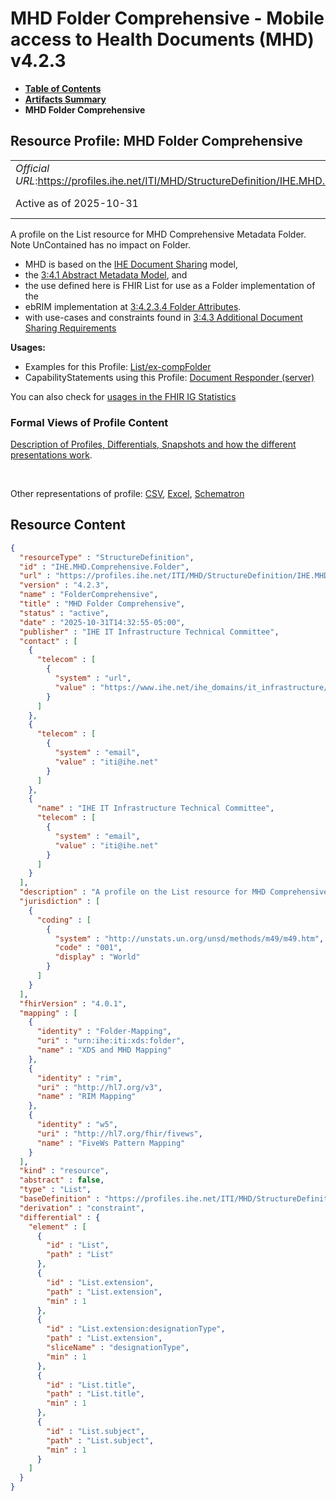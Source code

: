 # MHD Folder Comprehensive - Mobile access to Health Documents (MHD) v4.2.3

* [**Table of Contents**](toc.md)
* [**Artifacts Summary**](artifacts.md)
* **MHD Folder Comprehensive**

## Resource Profile: MHD Folder Comprehensive 

| | |
| :--- | :--- |
| *Official URL*:https://profiles.ihe.net/ITI/MHD/StructureDefinition/IHE.MHD.Comprehensive.Folder | *Version*:4.2.3 |
| Active as of 2025-10-31 | *Computable Name*:FolderComprehensive |

 
A profile on the List resource for MHD Comprehensive Metadata Folder. Note UnContained has no impact on Folder. 
* MHD is based on the [IHE Document Sharing](https://profiles.ihe.net/ITI/HIE-Whitepaper/index.html) model,
* the [3:4.1 Abstract Metadata Model](https://profiles.ihe.net/ITI/TF/Volume3/ch-4.1.html#4.1), and
* the use defined here is FHIR List for use as a Folder implementation of the
* ebRIM implementation at [3:4.2.3.4 Folder Attributes](https://profiles.ihe.net/ITI/TF/Volume3/ch-4.2.html#4.2.3.4).
* with use-cases and constraints found in [3:4.3 Additional Document Sharing Requirements](https://profiles.ihe.net/ITI/TF/Volume3/ch-4.3.html#4.3)
 

**Usages:**

* Examples for this Profile: [List/ex-compFolder](List-ex-compFolder.md)
* CapabilityStatements using this Profile: [Document Responder (server)](CapabilityStatement-IHE.MHD.DocumentResponder.md)

You can also check for [usages in the FHIR IG Statistics](https://packages2.fhir.org/xig/ihe.iti.mhd|current/StructureDefinition/IHE.MHD.Comprehensive.Folder)

### Formal Views of Profile Content

 [Description of Profiles, Differentials, Snapshots and how the different presentations work](http://build.fhir.org/ig/FHIR/ig-guidance/readingIgs.html#structure-definitions). 

 

Other representations of profile: [CSV](StructureDefinition-IHE.MHD.Comprehensive.Folder.csv), [Excel](StructureDefinition-IHE.MHD.Comprehensive.Folder.xlsx), [Schematron](StructureDefinition-IHE.MHD.Comprehensive.Folder.sch) 



## Resource Content

```json
{
  "resourceType" : "StructureDefinition",
  "id" : "IHE.MHD.Comprehensive.Folder",
  "url" : "https://profiles.ihe.net/ITI/MHD/StructureDefinition/IHE.MHD.Comprehensive.Folder",
  "version" : "4.2.3",
  "name" : "FolderComprehensive",
  "title" : "MHD Folder Comprehensive",
  "status" : "active",
  "date" : "2025-10-31T14:32:55-05:00",
  "publisher" : "IHE IT Infrastructure Technical Committee",
  "contact" : [
    {
      "telecom" : [
        {
          "system" : "url",
          "value" : "https://www.ihe.net/ihe_domains/it_infrastructure/"
        }
      ]
    },
    {
      "telecom" : [
        {
          "system" : "email",
          "value" : "iti@ihe.net"
        }
      ]
    },
    {
      "name" : "IHE IT Infrastructure Technical Committee",
      "telecom" : [
        {
          "system" : "email",
          "value" : "iti@ihe.net"
        }
      ]
    }
  ],
  "description" : "A profile on the List resource for MHD Comprehensive Metadata Folder. Note UnContained has no impact on Folder.\r\n- MHD is based on the [IHE Document Sharing](https://profiles.ihe.net/ITI/HIE-Whitepaper/index.html) model, \r\n- the [3:4.1 Abstract Metadata Model](https://profiles.ihe.net/ITI/TF/Volume3/ch-4.1.html#4.1), and \r\n- the use defined here is FHIR List for use as a Folder implementation of the \r\n- ebRIM implementation at [3:4.2.3.4 Folder Attributes](https://profiles.ihe.net/ITI/TF/Volume3/ch-4.2.html#4.2.3.4).\r\n- with use-cases and constraints found in [3:4.3 Additional Document Sharing Requirements](https://profiles.ihe.net/ITI/TF/Volume3/ch-4.3.html#4.3)",
  "jurisdiction" : [
    {
      "coding" : [
        {
          "system" : "http://unstats.un.org/unsd/methods/m49/m49.htm",
          "code" : "001",
          "display" : "World"
        }
      ]
    }
  ],
  "fhirVersion" : "4.0.1",
  "mapping" : [
    {
      "identity" : "Folder-Mapping",
      "uri" : "urn:ihe:iti:xds:folder",
      "name" : "XDS and MHD Mapping"
    },
    {
      "identity" : "rim",
      "uri" : "http://hl7.org/v3",
      "name" : "RIM Mapping"
    },
    {
      "identity" : "w5",
      "uri" : "http://hl7.org/fhir/fivews",
      "name" : "FiveWs Pattern Mapping"
    }
  ],
  "kind" : "resource",
  "abstract" : false,
  "type" : "List",
  "baseDefinition" : "https://profiles.ihe.net/ITI/MHD/StructureDefinition/IHE.MHD.Minimal.Folder",
  "derivation" : "constraint",
  "differential" : {
    "element" : [
      {
        "id" : "List",
        "path" : "List"
      },
      {
        "id" : "List.extension",
        "path" : "List.extension",
        "min" : 1
      },
      {
        "id" : "List.extension:designationType",
        "path" : "List.extension",
        "sliceName" : "designationType",
        "min" : 1
      },
      {
        "id" : "List.title",
        "path" : "List.title",
        "min" : 1
      },
      {
        "id" : "List.subject",
        "path" : "List.subject",
        "min" : 1
      }
    ]
  }
}

```
